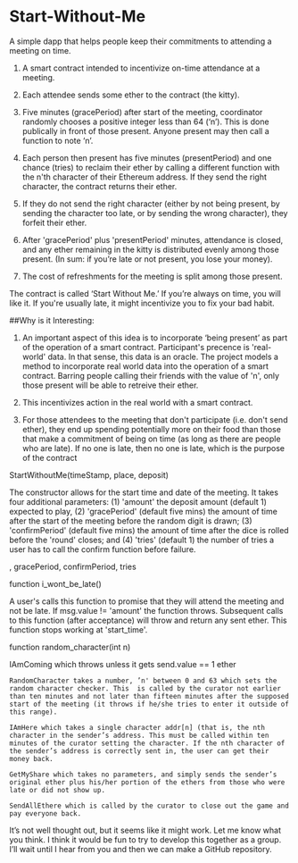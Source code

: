 # Start-Without-Me
A simple dapp that helps people keep their commitments to attending a meeting on time.

  1.	A smart contract intended to incentivize on-time attendance at a meeting.

  2.	Each attendee sends some ether to the contract (the kitty).

  3.	Five minutes (gracePeriod) after start of the meeting, coordinator randomly chooses a positive integer less than 64 (‘n’). This is done publically in front of those present. Anyone present may then call a function to note ‘n’.

  4.	Each person then present has five minutes (presentPeriod) and one chance (tries) to reclaim their ether by calling a different function with the n'th character of their Ethereum address. If they send the right character, the contract returns their ether.

  5.	If they do not send the right character (either by not being present, by sending the character too late, or by sending the wrong character), they forfeit their ether.

  6.	After 'gracePeriod' plus 'presentPeriod' minutes, attendance is closed, and any ether remaining in the kitty is distributed evenly among those present. (In sum: if you’re late or not present, you lose your money).

  7.	The cost of refreshments for the meeting is split among those present.

The contract is called ‘Start Without Me.’ If you’re always on time, you will like it. If you're usually late, it might incentivize you to fix your bad habit.

##Why is it Interesting:

  1.	An important aspect of this idea is to incorporate ‘being present’ as part of the operation of a smart contract. Participant's precence is 'real-world' data. In that sense, this data is an oracle. The project models a method to incorporate real world data into the operation of a smart contract. Barring people calling their friends with the value of 'n', only those present will be able to retreive their ether.

  2.	This incentivizes action in the real world with a smart contract.

  3.	For those attendees to the meeting that don't participate (i.e. don't send ether), they end up spending potentially more on their food than those that make a commitment of being on time (as long as there are people who are late). If no one is late, then no one is late, which is the purpose of the contract
	
  


StartWithoutMe(timeStamp, place, deposit)

  The constructor allows for the start time and date of the meeting. It takes four additional parameters: (1) 'amount' the deposit amount (default 1) expected to play, (2) 'gracePeriod' (default five mins) the amount of time after the start of the meeting before the random digit is drawn; (3) 'confirmPeriod' (default five mins) the amount of time after the dice is rolled before the 'round' closes; and (4) 'tries' (default 1) the number of tries a user has to call the confirm function before failure.

, gracePeriod, confirmPeriod, tries

function i_wont_be_late()

  A user's calls this function to promise that they will attend the meeting and not be late. If msg.value != 'amount' the function throws. Subsequent calls to this function (after acceptance) will throw and return any sent ether. This function stops working at 'start_time'.

function random_character(int n)

  
IAmComing which throws unless it gets send.value == 1 ether

	RandomCharacter takes a number, ’n' between 0 and 63 which sets the random character checker. This  is called by the curator not earlier than ten minutes and not later than fifteen minutes after the supposed start of the meeting (it throws if he/she tries to enter it outside of this range).

	IAmHere which takes a single character addr[n] (that is, the nth character in the sender’s address. This must be called within ten minutes of the curator setting the character. If the nth character of the sender’s address is correctly sent in, the user can get their money back.

	GetMyShare which takes no parameters, and simply sends the sender’s original ether plus his/her portion of the ethers from those who were late or did not show up.

	SendAllEthere which is called by the curator to close out the game and pay everyone back.

It’s not well thought out, but it seems like it might work. Let me know what you think. I think it would be fun to try to develop this together as a group. I’ll wait until I hear from you and then we can make a GitHub repository.
